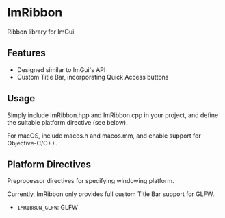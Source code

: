 # ImRibbon

Ribbon library for ImGui

## Features

- Designed similar to ImGui's API
- Custom Title Bar, incorporating Quick Access buttons

## Usage

Simply include ImRibbon.hpp and ImRibbon.cpp in your project, and define the suitable platform directive (see below).

For macOS, include macos.h and macos.mm, and enable support for Objective-C/C++.

## Platform Directives

Preprocessor directives for specifying windowing platform.

Currently, ImRibbon only provides full custom Title Bar support for GLFW.

- `IMRIBBON_GLFW`: GLFW
